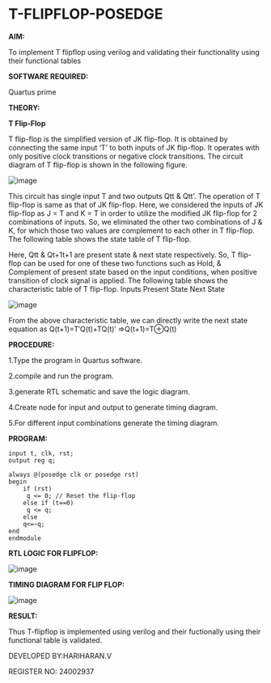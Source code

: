 # T-FLIPFLOP-POSEDGE

**AIM:**

To implement  T flipflop using verilog and validating their functionality using their functional tables

**SOFTWARE REQUIRED:**

Quartus prime

**THEORY:**

**T Flip-Flop**

T flip-flop is the simplified version of JK flip-flop. It is obtained by connecting the same input ‘T’ to both inputs of JK flip-flop. It operates with only positive clock transitions or negative clock transitions. The circuit diagram of T flip-flop is shown in the following figure.

![image](https://github.com/naavaneetha/T-FLIPFLOP-POSEDGE/assets/154305477/458a68fe-2d08-4a9d-ac4f-7ae0480ce0bd)

 
This circuit has single input T and two outputs Qtt & Qtt’. The operation of T flip-flop is same as that of JK flip-flop. Here, we considered the inputs of JK flip-flop as J = T and K = T in order to utilize the modified JK flip-flop for 2 combinations of inputs. So, we eliminated the other two combinations of J & K, for which those two values are complement to each other in T flip-flop. The following table shows the state table of T flip-flop.

Here, Qtt & Qt+1t+1 are present state & next state respectively. So, T flip-flop can be used for one of these two functions such as Hold, & Complement of present state based on the input conditions, when positive transition of clock signal is applied. The following table shows the characteristic table of T flip-flop. Inputs Present State Next State

![image](https://github.com/naavaneetha/T-FLIPFLOP-POSEDGE/assets/154305477/cdd7fb32-539f-4b66-bb8d-f305a153c886)

 
From the above characteristic table, we can directly write the next state equation as Q(t+1)=T′Q(t)+TQ(t)′ ⇒Q(t+1)=T⊕Q(t)

**PROCEDURE:**


1.Type the program in Quartus software.

2.compile and run the program.

3.generate RTL schematic and save the logic diagram.

4.Create node for input and output to generate timing diagram.

5.For different input combinations generate the timing diagram.


**PROGRAM:**

    input t, clk, rst;
    output reg q;

    always @(posedge clk or posedge rst) 
    begin
        if (rst)
         q <= 0; // Reset the flip-flop
        else if (t==0)
         q <= q; 
        else
        q<=~q;
    end
    endmodule



**RTL LOGIC FOR FLIPFLOP:**

![image](https://github.com/user-attachments/assets/a5a44048-6f71-4dd8-8588-5c053a0209c9)


**TIMING DIAGRAM FOR FLIP FLOP:**

![image](https://github.com/user-attachments/assets/3c9c6e26-49f3-497d-bf5a-2db72ff830e3)


**RESULT:**

Thus T-flipflop is implemented using verilog and their fuctionally using their functional table is validated.


DEVELOPED BY:HARIHARAN.V

REGISTER NO: 24002937
